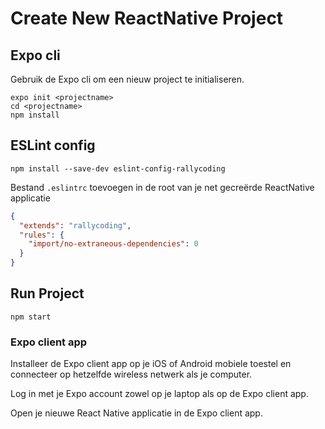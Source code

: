 # Create New ReactNative Project

## Expo cli

Gebruik de Expo cli om een nieuw project te initialiseren. 

```
expo init <projectname>
cd <projectname>
npm install
```

## ESLint config
```
npm install --save-dev eslint-config-rallycoding
```

Bestand `.eslintrc` toevoegen in de root van je net gecreërde ReactNative applicatie
```json
{
  "extends": "rallycoding",
  "rules": {
    "import/no-extraneous-dependencies": 0
  }
}
```
## Run Project

```
npm start
```

### Expo client app

Installeer de Expo client app op je iOS of Android mobiele toestel en connecteer op hetzelfde wireless netwerk als je computer.

Log in met je Expo account zowel op je laptop als op de Expo client app.

Open je nieuwe React Native applicatie in de Expo client app.

